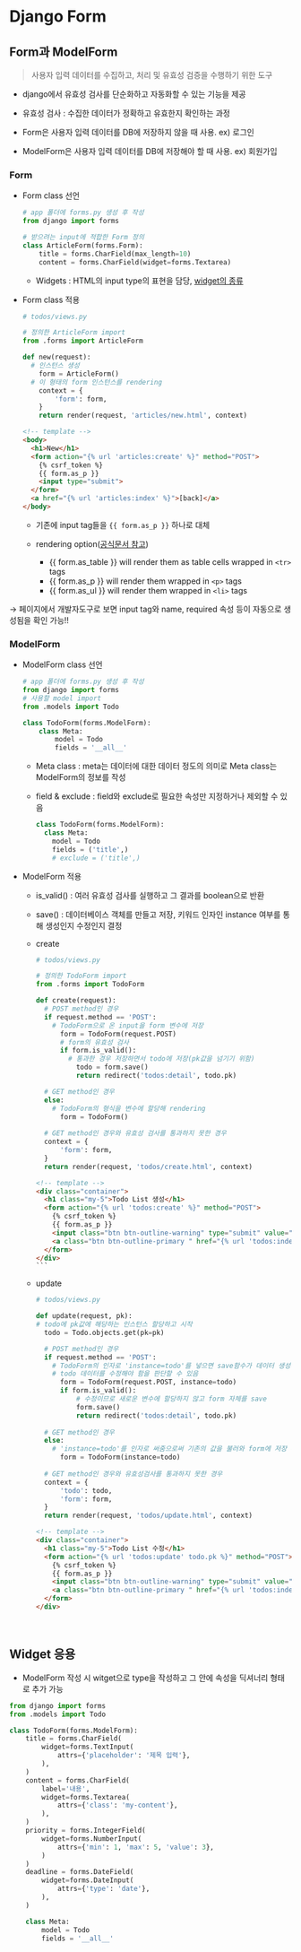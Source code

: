 # Django Form

## Form과 ModelForm

> 사용자 입력 데이터를 수집하고, 처리 및 유효성 검증을 수행하기 위한 도구

- django에서 유효성 검사를 단순화하고 자동화할 수 있는 기능을 제공

- 유효성 검사 : 수집한 데이터가 정확하고 유효한지 확인하는 과정

- Form은 사용자 입력 데이터를 DB에 저장하지 않을 때 사용. ex) 로그인

- ModelForm은 사용자 입력 데이터를 DB에 저장해야 할 때 사용. ex) 회원가입

### Form
- Form class 선언
  ```python
  # app 폴더에 forms.py 생성 후 작성
  from django import forms

  # 받으려는 input에 적합한 Form 정의
  class ArticleForm(forms.Form):
      title = forms.CharField(max_length=10)
      content = forms.CharField(widget=forms.Textarea)
  ```
  - Widgets : HTML의 input type의 표현을 담당, [widget의 종류](https://docs.djangoproject.com/ko/3.2/ref/forms/widgets/#built-in-widgets)

- Form class 적용
  ```python
  # todos/views.py

  # 정의한 ArticleForm import
  from .forms import ArticleForm

  def new(request):
    # 인스턴스 생성
      form = ArticleForm()
    # 이 형태의 form 인스턴스를 rendering
      context = {
          'form': form,
      }
      return render(request, 'articles/new.html', context)
  ```
  ```html
  <!-- template -->
  <body>
    <h1>New</h1>
    <form action="{% url 'articles:create' %}" method="POST">
      {% csrf_token %}
      {{ form.as_p }}
      <input type="submit">
    </form>
    <a href="{% url 'articles:index' %}">[back]</a>
  </body>
  ```
  - 기존에 input tag들을 `{{ form.as_p }}` 하나로 대체

  - rendering option([공식문서 참고](https://docs.djangoproject.com/en/3.2/topics/forms/))
    - {{ form.as_table }} will render them as table cells wrapped in `<tr>` tags
    - {{ form.as_p }} will render them wrapped in `<p>` tags
    - {{ form.as_ul }} will render them wrapped in `<li>` tags

→ 페이지에서 개발자도구로 보면 input tag와 name, required 속성 등이 자동으로 생성됨을 확인 가능!!

### ModelForm
- ModelForm class 선언
  ```python
  # app 폴더에 forms.py 생성 후 작성
  from django import forms
  # 사용할 model import
  from .models import Todo

  class TodoForm(forms.ModelForm):
      class Meta:
          model = Todo
          fields = '__all__'
  ```
  - Meta class : meta는 데이터에 대한 데이터 정도의 의미로 Meta class는 ModelForm의 정보를 작성

  - field & exclude : field와 exclude로 필요한 속성만 지정하거나 제외할 수 있음
    ```python
    class TodoForm(forms.ModelForm):
      class Meta:
        model = Todo
        fields = ('title',)
        # exclude = ('title',)
    ```

- ModelForm 적용
  - is_valid() : 여러 유효성 검사를 실행하고 그 결과를 boolean으로 반환

  - save() : 데이터베이스 객체를 만들고 저장, 키워드 인자인 instance 여부를 통해 생성인지 수정인지 결정

  - create
    ```python
    # todos/views.py

    # 정의한 TodoForm import
    from .forms import TodoForm

    def create(request):
      # POST method인 경우
      if request.method == 'POST':
        # TodoForm으로 온 input을 form 변수에 저장
          form = TodoForm(request.POST)
          # form의 유효성 검사
          if form.is_valid():
            # 통과한 경우 저장하면서 todo에 저장(pk값을 넘기기 위함)
              todo = form.save()
              return redirect('todos:detail', todo.pk)

      # GET method인 경우
      else:
        # TodoForm의 형식을 변수에 할당해 rendering
          form = TodoForm()
      
      # GET method인 경우와 유효성 검사를 통과하지 못한 경우
      context = {
          'form': form,
      }
      return render(request, 'todos/create.html', context)
    ```
    ````html
    <!-- template -->
    <div class="container">
      <h1 class="my-5">Todo List 생성</h1>
      <form action="{% url 'todos:create' %}" method="POST">
        {% csrf_token %}
        {{ form.as_p }}
        <input class="btn btn-outline-warning" type="submit" value="저장하기">
        <a class="btn btn-outline-primary " href="{% url 'todos:index' %}" role="button">뒤로가기</a>
      </form>
    </div>
    ```

  - update
    ```python
    # todos/views.py

    def update(request, pk):
    # todo에 pk값에 해당하는 인스턴스 할당하고 시작
      todo = Todo.objects.get(pk=pk)

      # POST method인 경우
      if request.method == 'POST':
        # TodoForm의 인자로 'instance=todo'를 넣으면 save함수가 데이터 생성이 아닌 
        # todo 데이터를 수정해야 함을 판단할 수 있음
          form = TodoForm(request.POST, instance=todo)
          if form.is_valid():
              # 수정이므로 새로운 변수에 할당하지 않고 form 자체를 save
              form.save()
              return redirect('todos:detail', todo.pk)
      
      # GET method인 경우
      else:
        # 'instance=todo'를 인자로 써줌으로써 기존의 값을 불러와 form에 저장 후 rendering
          form = TodoForm(instance=todo)
      
      # GET method인 경우와 유효성검사를 통과하지 못한 경우
      context = {
          'todo': todo,
          'form': form,
      }
      return render(request, 'todos/update.html', context)
    ```
    ```html
    <!-- template -->
    <div class="container">
      <h1 class="my-5">Todo List 수정</h1>
      <form action="{% url 'todos:update' todo.pk %}" method="POST">
        {% csrf_token %}
        {{ form.as_p }}
        <input class="btn btn-outline-warning" type="submit" value="저장하기">
        <a class="btn btn-outline-primary " href="{% url 'todos:index' %}" role="button">뒤로가기</a>
      </form>
    </div>
    ```

<br>

## Widget 응용

- ModelForm 작성 시 witget으로 type을 작성하고 그 안에 속성을 딕셔너리 형태로 추가 가능
```python
from django import forms
from .models import Todo

class TodoForm(forms.ModelForm):
    title = forms.CharField(
        widget=forms.TextInput(
            attrs={'placeholder': '제목 입력'},
        ),
    )
    content = forms.CharField(
        label='내용',
        widget=forms.Textarea(
            attrs={'class': 'my-content'},
        ),
    )
    priority = forms.IntegerField(
        widget=forms.NumberInput(
            attrs={'min': 1, 'max': 5, 'value': 3},
        )
    )
    deadline = forms.DateField(
        widget=forms.DateInput(
            attrs={'type': 'date'},
        ),
    )

    class Meta:
        model = Todo
        fields = '__all__'
```
